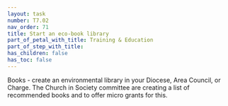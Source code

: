 ```yaml
---
layout: task
number: T7.02
nav_order: 71
title: Start an eco-book library
part_of_petal_with_title: Training & Education
part_of_step_with_title: 
has_children: false
has_toc: false
---
```


Books - create an environmental library in your Diocese, Area Council, or Charge.  The Church in Society committee are creating a list of recommended books and to offer micro grants for this.
